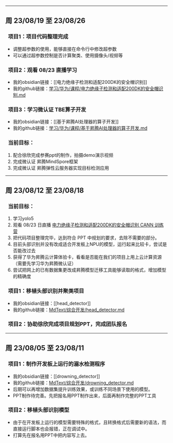 ------
## 周 23/08/19 至 23/08/26

### &ensp;项目1：项目代码整理完成
- 调整超参数的使用，能够直接在命令行中修改超参数
- 可以通过超参数控制是否计算聚类、使用摄像头/视频等

### &ensp;项目2：观看 08/23 直播学习
- 我的obsidian链接：[[电力绝缘子检测和适配200DK的安全帽识别]]
- 我的github链接：[学习/华为/课程/电力绝缘子检测和适配200DK的安全帽识别.md](https://github.com/GeraldIAD/MdText/blob/56078b0bd6e37228c845d6943ac2db378e137ba3/%E5%AD%A6%E4%B9%A0/%E5%8D%8E%E4%B8%BA/%E8%AF%BE%E7%A8%8B/%E7%94%B5%E5%8A%9B%E7%BB%9D%E7%BC%98%E5%AD%90%E6%A3%80%E6%B5%8B%E5%92%8C%E9%80%82%E9%85%8D200DK%E7%9A%84%E5%AE%89%E5%85%A8%E5%B8%BD%E8%AF%86%E5%88%AB.md)

### &ensp;项目3：学习微认证 TBE算子开发
- 我的obsidian链接：[[基于昇腾AI处理器的算子开发]]
- 我的github链接：[学习/华为/课程/基于昇腾AI处理器的算子开发.md](https://github.com/GeraldIAD/MdText/blob/56078b0bd6e37228c845d6943ac2db378e137ba3/%E5%AD%A6%E4%B9%A0/%E5%8D%8E%E4%B8%BA/%E8%AF%BE%E7%A8%8B/%E5%9F%BA%E4%BA%8E%E6%98%87%E8%85%BEAI%E5%A4%84%E7%90%86%E5%99%A8%E7%9A%84%E7%AE%97%E5%AD%90%E5%BC%80%E5%8F%91.md)

### &ensp;当前目标：
1. 配合徐欣完成参赛ppt的制作，拍摄demo演示视频
2. 完成微认证 昇腾MindSpore框架
3. 完成微认证 昇腾弹性云服务器实现目标检测应用

------
## 周 23/08/12 至 23/08/18

### &ensp;当前目标：
1. 学习yolo5
2. 观看 08/23 日直播 [电力绝缘子检测和适配200DK的安全帽识别 CANN 训练营](https://www.hiascend.com/zh/developer/canncamp?id=live)
3. 把代码项目整理完毕，达到符合 PPT 中规划的要求，去除不需要的部分。
4. 目前头部识别并没有改成适合开发板上NPU的模型，运行起来比较卡，尝试是否能改过去
5. 获得了华为昇腾云计算体验卡，看看是否能在我们的项目上用上云计算资源（需要先学习华为昇腾微认证）
6. 尝试把网上的已有数据集更改成昇腾模型迁移工具能够读取的格式，增加模型的精确度
### &ensp;项目1：移植头部识别并聚类项目
- 我的obsidian链接：[[head_detector]]
- 我的github链接：[MdText/综合开发/head_detector.md](https://github.com/GeraldIAD/MdText/blob/66fb73777e41880243bdc86dd22ee63713034d31/%E7%BB%BC%E5%90%88%E5%BC%80%E5%8F%91/head_detector.md)
### &ensp;项目2：协助徐欣完成项目规划PPT，完成团队报名

------
## 周 23/08/05 至 23/08/11

### &ensp;项目1：制作开发板上运行的溺水检测程序

- 我的obsidian链接：[[drowning_detector]]
- 我的github链接：[MdText/综合开发/drowning_detector.md](https://github.com/GeraldIAD/MdText/blob/576edbc4f0fe3ac551f7f869caee883bbe09f681/%E7%BB%BC%E5%90%88%E5%BC%80%E5%8F%91/drowning_detector.md)
- 后期可以再增加数据集提升训练效果，或训练不同场景下使用的模型。
- PPT制作待完善。先把报名用PPT制作出来，后面再制作完整的PPT工具

### &ensp;项目2：移植头部识别模型

- 由于在开发板上运行的模型需要特殊的格式，且转换格式后需要新的语法，而直接运行脚本也会报错，正在调试中。
- 打算先在报名用PPT中把内容写上去。